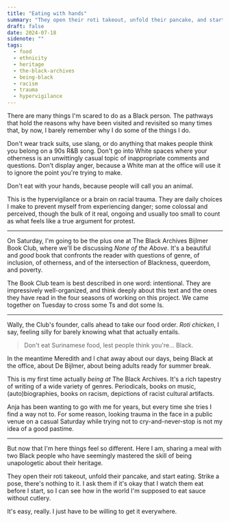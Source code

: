 ```yaml
---
title: "Eating with hands"
summary: "They open their roti takeout, unfold their pancake, and start eating. Strike a pose, there's nothing to it. I ask them if it's okay that I watch them eat before I start, so I can see how in the world I'm supposed to eat sauce without cutlery."
draft: false
date: 2024-07-18
sidenote: ""
tags:
  - food
  - ethnicity
  - heritage
  - the-black-archives
  - being-black
  - racism
  - trauma
  - hypervigilance
---
```

There are many things I'm scared to do as a Black person. The pathways that hold the reasons why have been visited and revisited so many times that, by now, I barely remember why I do some of the things I do. 

Don't wear track suits, use slang, or do anything that makes people think you belong on a 90s R&B song. Don't go into White spaces where your otherness is an unwittingly casual topic of inappropriate comments and questions. Don't display anger, because a White man at the office will use it to ignore the point you're trying to make. 

Don't eat with your hands, because people will call you an animal. 

This is the hypervigilance or a brain on racial trauma. They are daily choices I make to prevent myself from experiencing danger; some colossal and perceived, though the bulk of it real, ongoing and usually too small to count as what feels like a true argument for protest. 

---

On Saturday, I'm going to be the plus one at The Black Archives Bijlmer Book Club, where we'll be discussing *None of the Above*. It's a beautiful and *good* book that confronts the reader with questions of genre, of inclusion, of otherness, and of the intersection of Blackness, queerdom, and poverty. 

The Book Club team is best described in one word: intentional. They are impressively well-organized, and think deeply about this text and the ones they have read in the four seasons of working on this project. We came together on Tuesday to cross some Ts and dot some Is. 

---

Wally, the Club's founder, calls ahead to take our food order. *Roti chicken*, I say, feeling silly for barely knowing what that actually entails. 

> Don't eat Surinamese food, lest people think you're... Black.

In the meantime Meredith and I chat away about our days, being Black at the office, about De Bijlmer, about being adults ready for summer break.

This is my first time actually *being at* The Black Archives. It's a rich tapestry of writing of a wide variety of genres. Periodicals, books on music, (auto)biographies, books on racism, depictions of racist cultural artifacts.

Anja has been wanting to go with me for years, but every time she tries I find a way not to. For some reason, looking trauma in the face in a public venue on a casual Saturday while trying not to cry-and-never-stop is not my idea of a good pastime. 

---

But now that I'm here things feel so different. Here I am, sharing a meal with two Black people who have seemingly mastered the skill of being unapologetic about their heritage. 

They open their roti takeout, unfold their pancake, and start eating. Strike a pose, there's nothing to it. I ask them if it's okay that I watch them eat before I start, so I can see how in the world I'm supposed to eat sauce without cutlery. 

It's easy, really. I just have to be willing to get it everywhere. 